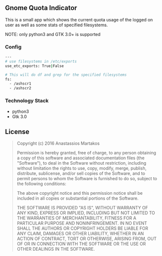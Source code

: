 Gnome Quota Indicator
---------------------
This is a small app which shows the current quota usage of the logged on user as well as some stats of specified filesystems.

NOTE: only python3 and GTK 3.0+ is supported

### Config
```sh
---
# use filesystems in /etc/exports
use_etc_exports: True|False

# This will do df and grep for the specified filesystems
fs:
  - /ashscr1
  - /ashscr2
```

### Technology Stack
 - python3
 - Gtk 3.0


License
-------
>Copyright (c) 2016 Anastassios Martakos
>
>Permission is hereby granted, free of charge, to any person obtaining a copy of this software and associated documentation files (the "Software"), to deal in the Software without restriction, including without limitation the rights to use, copy, modify, merge, publish, distribute, sublicense, and/or sell copies of the Software, and to permit persons to whom the Software is furnished to do so, subject to the following conditions:
>
>The above copyright notice and this permission notice shall be included in all copies or substantial portions of the Software.
>
>THE SOFTWARE IS PROVIDED "AS IS", WITHOUT WARRANTY OF ANY KIND, EXPRESS OR IMPLIED, INCLUDING BUT NOT LIMITED TO THE WARRANTIES OF MERCHANTABILITY, FITNESS FOR A PARTICULAR PURPOSE AND NONINFRINGEMENT. IN NO EVENT SHALL THE AUTHORS OR COPYRIGHT HOLDERS BE LIABLE FOR ANY CLAIM, DAMAGES OR OTHER LIABILITY, WHETHER IN AN ACTION OF CONTRACT, TORT OR OTHERWISE, ARISING FROM, OUT OF OR IN CONNECTION WITH THE SOFTWARE OR THE USE OR OTHER DEALINGS IN THE SOFTWARE.
